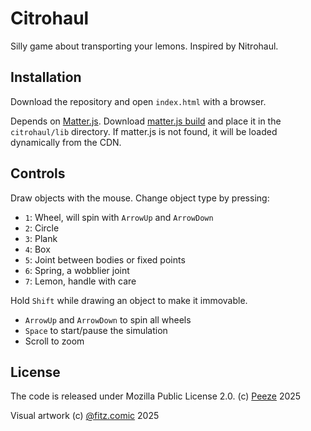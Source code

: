 # Citrohaul

Silly game about transporting your lemons. Inspired by Nitrohaul.

## Installation

Download the repository and open `index.html` with a browser.

Depends on [Matter.js](https://github.com/liabru/matter-js). Download
[matter.js build](https://github.com/liabru/matter-js/tree/master/build) and
place it in the `citrohaul/lib` directory. If matter.js is not found, it will
be loaded dynamically from the CDN.

## Controls

Draw objects with the mouse. Change object type by pressing:
- `1`: Wheel, will spin with `ArrowUp` and `ArrowDown`
- `2`: Circle
- `3`: Plank
- `4`: Box
- `5`: Joint between bodies or fixed points
- `6`: Spring, a wobblier joint
- `7`: Lemon, handle with care

Hold `Shift` while drawing an object to make it immovable.

- `ArrowUp` and `ArrowDown` to spin all wheels
- `Space` to start/pause the simulation
- Scroll to zoom

## License

The code is released under Mozilla Public License 2.0.
(c) [Peeze](https://www.github.com/Peeze) 2025

Visual artwork (c) [@fitz.comic](https://www.instagram.com/fitz.comic) 2025

